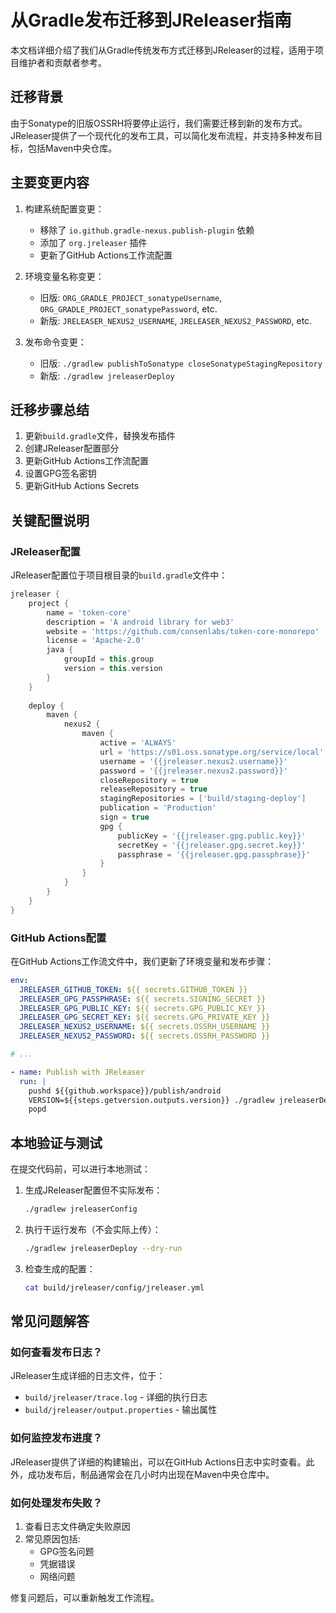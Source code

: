# 从Gradle发布迁移到JReleaser指南

本文档详细介绍了我们从Gradle传统发布方式迁移到JReleaser的过程，适用于项目维护者和贡献者参考。

## 迁移背景

由于Sonatype的旧版OSSRH将要停止运行，我们需要迁移到新的发布方式。JReleaser提供了一个现代化的发布工具，可以简化发布流程，并支持多种发布目标，包括Maven中央仓库。

## 主要变更内容

1. 构建系统配置变更：
   - 移除了 `io.github.gradle-nexus.publish-plugin` 依赖
   - 添加了 `org.jreleaser` 插件
   - 更新了GitHub Actions工作流配置

2. 环境变量名称变更：
   - 旧版: `ORG_GRADLE_PROJECT_sonatypeUsername`, `ORG_GRADLE_PROJECT_sonatypePassword`, etc.
   - 新版: `JRELEASER_NEXUS2_USERNAME`, `JRELEASER_NEXUS2_PASSWORD`, etc.

3. 发布命令变更：
   - 旧版: `./gradlew publishToSonatype closeSonatypeStagingRepository`
   - 新版: `./gradlew jreleaserDeploy`

## 迁移步骤总结

1. 更新`build.gradle`文件，替换发布插件
2. 创建JReleaser配置部分
3. 更新GitHub Actions工作流配置
4. 设置GPG签名密钥
5. 更新GitHub Actions Secrets

## 关键配置说明

### JReleaser配置

JReleaser配置位于项目根目录的`build.gradle`文件中：

```groovy
jreleaser {
    project {
        name = 'token-core'
        description = 'A android library for web3'
        website = 'https://github.com/consenlabs/token-core-monorepo'
        license = 'Apache-2.0'
        java {
            groupId = this.group
            version = this.version
        }
    }
    
    deploy {
        maven {
            nexus2 {
                maven {
                    active = 'ALWAYS'
                    url = 'https://s01.oss.sonatype.org/service/local'
                    username = '{{jreleaser.nexus2.username}}'
                    password = '{{jreleaser.nexus2.password}}'
                    closeRepository = true
                    releaseRepository = true
                    stagingRepositories = ['build/staging-deploy']
                    publication = 'Production'
                    sign = true
                    gpg {
                        publicKey = '{{jreleaser.gpg.public.key}}'
                        secretKey = '{{jreleaser.gpg.secret.key}}'
                        passphrase = '{{jreleaser.gpg.passphrase}}'
                    }
                }
            }
        }
    }
}
```

### GitHub Actions配置

在GitHub Actions工作流文件中，我们更新了环境变量和发布步骤：

```yaml
env:
  JRELEASER_GITHUB_TOKEN: ${{ secrets.GITHUB_TOKEN }}
  JRELEASER_GPG_PASSPHRASE: ${{ secrets.SIGNING_SECRET }}
  JRELEASER_GPG_PUBLIC_KEY: ${{ secrets.GPG_PUBLIC_KEY }}
  JRELEASER_GPG_SECRET_KEY: ${{ secrets.GPG_PRIVATE_KEY }}
  JRELEASER_NEXUS2_USERNAME: ${{ secrets.OSSRH_USERNAME }}
  JRELEASER_NEXUS2_PASSWORD: ${{ secrets.OSSRH_PASSWORD }}

# ...

- name: Publish with JReleaser
  run: |
    pushd ${{github.workspace}}/publish/android
    VERSION=${{steps.getversion.outputs.version}} ./gradlew jreleaserDeploy
    popd
```

## 本地验证与测试

在提交代码前，可以进行本地测试：

1. 生成JReleaser配置但不实际发布：
   ```bash
   ./gradlew jreleaserConfig
   ```

2. 执行干运行发布（不会实际上传）：
   ```bash
   ./gradlew jreleaserDeploy --dry-run
   ```

3. 检查生成的配置：
   ```bash
   cat build/jreleaser/config/jreleaser.yml
   ```

## 常见问题解答

### 如何查看发布日志？

JReleaser生成详细的日志文件，位于：
- `build/jreleaser/trace.log` - 详细的执行日志
- `build/jreleaser/output.properties` - 输出属性

### 如何监控发布进度？

JReleaser提供了详细的构建输出，可以在GitHub Actions日志中实时查看。此外，成功发布后，制品通常会在几小时内出现在Maven中央仓库中。

### 如何处理发布失败？

1. 查看日志文件确定失败原因
2. 常见原因包括:
   - GPG签名问题
   - 凭据错误
   - 网络问题

修复问题后，可以重新触发工作流程。 